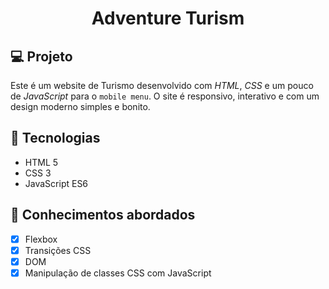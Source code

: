 <h1 align="center">
    Adventure Turism
</h1>

## 💻 Projeto

Este é um website de Turismo desenvolvido com _HTML_, _CSS_ e um pouco de _JavaScript_ para o `mobile menu`. O site é responsivo, interativo e com um design moderno simples e bonito.

## 🚀 Tecnologias

- HTML 5
- CSS 3
- JavaScript ES6

## 📔 Conhecimentos abordados

- [x] Flexbox
- [x] Transições CSS
- [x] DOM
- [x] Manipulação de classes CSS com JavaScript
